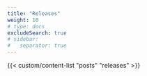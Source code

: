 ```yaml
---
title: "Releases"
weight: 10
# type: docs
excludeSearch: true
# sidebar:
#   separator: true
---
```


{{< custom/content-list "posts" "releases" >}}
